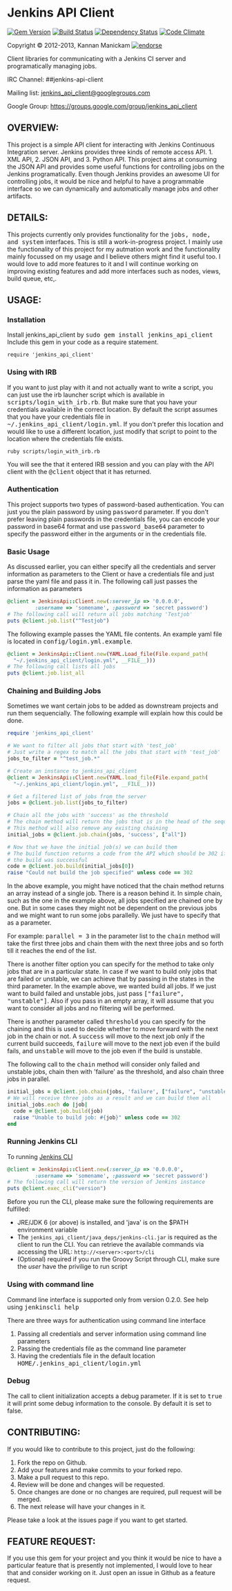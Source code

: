 Jenkins API Client
==================
[![Gem Version](https://badge.fury.io/rb/jenkins_api_client.png)](http://rubygems.org/gems/jenkins_api_client)
[![Build Status](https://travis-ci.org/arangamani/jenkins_api_client.png?branch=master)](https://travis-ci.org/arangamani/jenkins_api_client)
[![Dependency Status](https://gemnasium.com/arangamani/jenkins_api_client.png)](https://gemnasium.com/arangamani/jenkins_api_client)
[![Code Climate](https://codeclimate.com/github/arangamani/jenkins_api_client.png)](https://codeclimate.com/github/arangamani/jenkins_api_client)

Copyright &copy; 2012-2013, Kannan Manickam [![endorse](http://api.coderwall.com/arangamani/endorsecount.png)](http://coderwall.com/arangamani)

Client libraries for communicating with a Jenkins CI server and programatically managing jobs.

IRC Channel: ##jenkins-api-client

Mailing list: jenkins_api_client@googlegroups.com

Google Group: https://groups.google.com/group/jenkins_api_client

OVERVIEW:
---------
This project is a simple API client for interacting with Jenkins Continuous Integration server.
Jenkins provides three kinds of remote access API. 1. XML API, 2. JSON API, and 3. Python API.
This project aims at consuming the JSON API and provides some useful functions for controlling
jobs on the Jenkins programatically. Even though Jenkins provides an awesome UI for controlling
jobs, it would be nice and helpful to have a programmable interface so we can dynamically and
automatically manage jobs and other artifacts.

DETAILS:
--------
This projects currently only provides functionality for the <tt>jobs, node, and system</tt> interfaces.
This is still a work-in-progress project. I mainly use the functionality of this project for my autmation
work and the functionality mainly focussed on my usage and I believe others might find it useful
too. I would love to add more features to it and I will continue working on improving existing
features and add more interfaces such as nodes, views, build queue, etc,.

USAGE:
------

### Installation

Install jenkins_api_client by <tt>sudo gem install jenkins_api_client</tt>
Include this gem in your code as a require statement.

    require 'jenkins_api_client'

### Using with IRB

If you want to just play with it and not actually want to write a script, you can just use the
irb launcher script which is available in <tt>scripts/login_with_irb.rb</tt>. But make sure that
you have your credentials available in the correct location. By default the script assumes that
you have your credentials file in <tt>~/.jenkins_api_client/login.yml</tt>. If you don't prefer this
location and would like to use a different location, just modify that script to point to the
location where the credentials file exists.

    ruby scripts/login_with_irb.rb

You will see the that it entered IRB session and you can play with the API client with the
<tt>@client</tt> object that it has returned.

### Authentication

This project supports two types of password-based authentication. You can just you the plain
password by using <tt>password</tt> parameter. If you don't prefer leaving plain passwords in the
credentials file, you can encode your password in base64 format and use <tt>password_base64</tt>
parameter to specify the password either in the arguments or in the credentials file.

### Basic Usage

As discussed earlier, you can either specify all the credentials and server information as
parameters to the Client or have a credentials file and just parse the yaml file and pass it in.
The following call just passes the information as parameters

```ruby
@client = JenkinsApi::Client.new(:server_ip => '0.0.0.0',
         :username => 'somename', :password => 'secret password')
# The following call will return all jobs matching 'Testjob'
puts @client.job.list("^Testjob")
```

The following example passes the YAML file contents. An example yaml file is located in
<tt>config/login.yml.example</tt>.

```ruby
@client = JenkinsApi::Client.new(YAML.Load_file(File.expand_path(
  "~/.jenkins_api_client/login.yml", __FILE__)))
# The following call lists all jobs
puts @client.job.list_all
```

### Chaining and Building Jobs

Sometimes we want certain jobs to be added as downstream projects and run them sequencially.
The following example will explain how this could be done.

```ruby
require 'jenkins_api_client'

# We want to filter all jobs that start with 'test_job'
# Just write a regex to match all the jobs that start with 'test_job'
jobs_to_filter = "^test_job.*"

# Create an instance to jenkins_api_client
@client = JenkinsApi::Client.new(YAML.load_file(File.expand_path(
  "~/.jenkins_api_client/login.yml", __FILE__)))

# Get a filtered list of jobs from the server
jobs = @client.job.list(jobs_to_filter)

# Chain all the jobs with 'success' as the threshold
# The chain method will return the jobs that is in the head of the sequence
# This method will also remove any existing chaining
initial_jobs = @client.job.chain(jobs, 'success', ["all"])

# Now that we have the initial job(s) we can build them
# The build function returns a code from the API which should be 302 if
# the build was successful
code = @client.job.build(initial_jobs[0])
raise "Could not build the job specified" unless code == 302
```

In the above example, you might have noticed that the chain method returns an array instead of a
single job. There is a reason behind it. In simple chain, such as the one in the example above, all
jobs specified are chained one by one. But in some cases they might not be dependent on the previous
jobs and we might want to run some jobs parallelly. We just have to specify that as a parameter.

For example: <tt>parallel = 3</tt> in the parameter list to the <tt>chain</tt> method will take the first three
jobs and chain them with the next three jobs and so forth till it reaches the end of the list.

There is another filter option you can specify for the method to take only jobs that are in a
particular state. In case if we want to build only jobs that are failed or unstable, we can achieve
that by passing in the states in the third parameter. In the example above, we wanted build all jobs.
If we just want to build failed and unstable jobs, just pass <tt>["failure", "unstable"]</tt>. Also if you
pass in an empty array, it will assume that you want to consider all jobs and no filtering will be
performed.

There is another parameter called <tt>threshold</tt> you can specify for the chaining and this is used
to decide whether to move forward with the next job in the chain or not. A <tt>success</tt> will move to
the next job only if the current build succeeds, <tt>failure</tt> will move to the next job even if the build
fails, and <tt>unstable</tt> will move to the job even if the build is unstable.

The following call to the <tt>chain</tt> method will consider only failed and unstable jobs, chain then
with 'failure' as the threshold, and also chain three jobs in parallel.

```ruby
initial_jobs = @client.job.chain(jobs, 'failure', ["failure", "unstable"], 3)
# We will receive three jobs as a result and we can build them all
initial_jobs.each do |job|
  code = @client.job.build(job)
  raise "Unable to build job: #{job}" unless code == 302
end
```

### Running Jenkins CLI
To running [Jenkins CLI](https://wiki.jenkins-ci.org/display/JENKINS/Jenkins+CLI)

```ruby
@client = JenkinsApi::Client.new(:server_ip => '0.0.0.0',
         :username => 'somename', :password => 'secret password')
# The following call will return the version of Jenkins instance
puts @client.exec_cli("version")
```

Before you run the CLI, please make sure the following requirements are fulfilled:
* JRE/JDK 6 (or above) is installed, and 'java' is on the $PATH environment variable
* The ```jenkins_api_client/java_deps/jenkins-cli.jar``` is required as the client to run the CLI. You can retrieve the available commands via accessing the URL: ```http://<server>:<port>/cli```
* (Optional) required if you run the Groovy Script through CLI, make sure the *user* have the privilige to run script

### Using with command line
Command line interface is supported only from version 0.2.0.
See help using <tt>jenkinscli help</tt>

There are three ways for authentication using command line interface
1. Passing all credentials and server information using command line parameters
2. Passing the credentials file as the command line parameter
3. Having the credentials file in the default location <tt>HOME/.jenkins_api_client/login.yml</tt>

### Debug

The call to client initialization accepts a debug parameter. If it is set to <tt>true</tt> it will print
some debug information to the console. By default it is set to false.

CONTRIBUTING:
-------------

If you would like to contribute to this project, just do the following:

1. Fork the repo on Github.
2. Add your features and make commits to your forked repo.
3. Make a pull request to this repo.
4. Review will be done and changes will be requested.
5. Once changes are done or no changes are required, pull request will be merged.
6. The next release will have your changes in it.

Please take a look at the issues page if you want to get started.

FEATURE REQUEST:
----------------

If you use this gem for your project and you think it would be nice to have a particular feature
that is presently not implemented, I would love to hear that and consider working on it.
Just open an issue in Github as a feature request.
